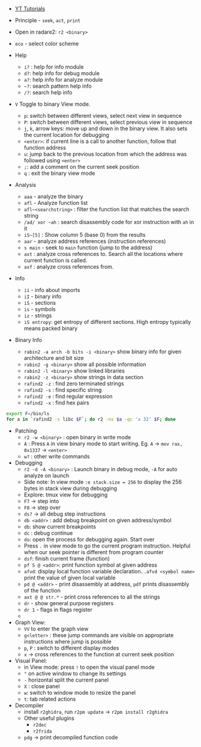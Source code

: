 - [YT Tutorials](https://www.youtube.com/playlist?list=PLg_QXA4bGHpvsW-qeoi3_yhiZg8zBzNwQ)
- Principle - `seek`, `act`, `print`
- Open in radare2: `r2 <binary>`
- `eco` - select color scheme

- Help
	- `i?` : help for info module
	- `d?`: help info for debug module
	- `a?`: help info for analyze module
	- `~?`: search pattern help info
	- `/?`: search help info
- `V`  Toggle to binary View mode. 
	- `p`: switch between different views, select next view in sequence
	- `P`: switch between different views, select previous view in sequence
	- `j`, `k`, arrow keys: move up and down in the binary view. It also sets the current location for debugging
	- `<enter>`: if current line is a call to another function, follow that function address
	- `u`: jump back to the previous location from which the address was followed using `<enter>`
	- `;`: add a comment on the current seek position
	- `q` : exit the binary view mode
- Analysis
	- `aaa` - analyze the binary
	- `afl` - Analyze function list
	- `afl~<searchstring>` : filter the function list that matches the search string
	- `/ad/ xor ~ah` : search disassembly code for xor instruction with `ah` in it
	- `iS~[5]` : Show column 5 (base 0) from the results
	- `aar` - analyze address references (instruction references)
	- `s main` - seek to `main` function (jump to the address)
	- `axt` : analyze cross references to. Search all the locations where current function is called.
	- `axf` : analyze cross references from.
- Info
	- `ii` - info about imports
	- `iI` - binary info
	- `iS` - sections
	- `is` - symbols
	- `iz` - strings
	- `iS entropy`: get entropy of different sections. High entropy typically means packed binary
- Binary Info
	- `rabin2 -a arch -b bits -i <binary>` show binary info  for given architecture and bit size
	- `rabin2 -g <binary>` show all possible information
	- `rabin2 -l <binary>` show linked libraries
	- `rabin2 -z <binary>` show strings in data section
	- `rafind2 -z` : find zero terminated strings
	- `rafind2 -s` : find specific string
	- `rafind2 -e` : find regular expression
	- `rafind2 -x` : find hex pairs
```sh
export F=/bin/ls
for a in `rafind2 -s libc $F`; do r2 -ns $a -qc 'x 32' $F; done
```
- Patching
	- `r2 -w <binary>` : open binary in write mode
	- `A` : Press `A` in view binary mode to start writing. Eg. `A` -> `mov rax, 0x1337` -> `<enter>`
	- `w?` : other write commands
- Debugging
	- `r2 -d -A <binary>` : Launch binary in debug mode, `-A` for auto analyze on launch
	- Side note: In view mode `:e stack.size = 256` to display the 256 bytes in stack view during debugging
	- Explore: tmux view for debugging
	- `F7` -> step into
	- `F8` -> step over
	- `ds?` -> all debug step instructions
	- `db <addr>` : add debug breakpoint on given address/symbol
	- `db`: show current breakpoints
	- `dc` : debug continue
	- `do`: open the process for debugging again. Start over
	- Press `.`  in view mode to go the current program instruction. Helpful when our seek pointer is different from program counter
	- `dsf`: finish current frame (function)
	- `pf S @ <addr>`:  print function symbol at given address
	- `afvd`: display local function variable declaration. `.afvd <symbol name>` print the value of given local variable 
	- `pd @ <addr>` - print disassembly at address, `pdf` prints disassembly of the function
	- `axt @ @ str.*` - print cross references to all the strings
	- `dr` - show general purpose registers
	- `dr 1` - flags in flags register
	- 
- Graph View:
	- `VV` to enter the graph view
	- `g<letter>` : these jump commands are visible on appropriate instructions where jump is possible
	-  `p`, `P` : switch to different display modes
	- `x` -> cross references to the function at current seek position
- Visual Panel:
	- in View mode: press `!` to open the visual panel mode
	- `"` on active window to change its settings
	- `-` horizontal split the current panel
	- `X` : close panel
	- `w`: switch to window mode to resize the panel
	- `t`: tab related actions
- Decompiler
	- install `r2ghidra`, run `r2pm update` -> `r2pm install r2ghidra`
	- Other useful plugins
		- `r2dec`
		- `r2frida`
	- `pdg` -> print decompiled function code